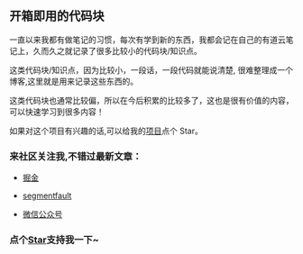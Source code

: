 <!--
 * @Github: https://github.com/OBKoro1
 * @Author: OBKoro1
 * @Date: 2019-07-30 18:11:31
 * @LastEditors: OBKoro1
 * @LastEditTime: 2019-08-01 19:51:15
 * @Description: 代码块readme
 -->

## 开箱即用的代码块

一直以来我都有做笔记的习惯，每次有学到新的东西，我都会记在自己的有道云笔记上，久而久之就记录了很多比较小的代码块/知识点。

这类代码块/知识点，因为比较小，一段话，一段代码就能说清楚, 很难整理成一个博客,这里就是用来记录这些东西的。

这类代码块也通常比较偏，所以在今后积累的比较多了，这也是很有价值的内容，可以快速学习到很多内容！

如果对这个项目有兴趣的话,可以给我的[项目](https://github.com/OBKoro1/codeBlack)点个 Star。

### 来社区关注我,不错过最新文章：

- [掘金](https://juejin.im/user/58714f0eb123db4a2eb95372/posts)

- [segmentfault](https://segmentfault.com/u/obkoro1/articles)
- [微信公众号](https://github.com/OBKoro1/articleImg_src/blob/master/juejin/1631b6f52f7e7015.jpeg?raw=true)
  <!-- 特殊字符串：用于修改/删除markdown的结尾提示语-->

### 点个[Star](https://github.com/OBKoro1/codeBlack)支持我一下~
